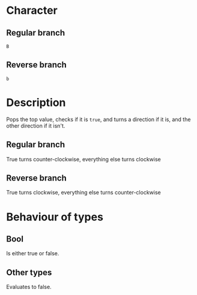 # Character
## Regular branch
`B`

## Reverse branch
`b`

# Description
Pops the top value, checks if it is `true`, and turns a direction if it is, and the other direction if it isn't.

## Regular branch
True turns counter-clockwise, everything else turns clockwise

## Reverse branch
True turns clockwise, everything else turns counter-clockwise

# Behaviour of types
## Bool
Is either true or false.

## Other types
Evaluates to false.

